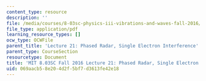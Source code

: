 ```yaml
---
content_type: resource
description: ''
file: /media/courses/8-03sc-physics-iii-vibrations-and-waves-fall-2016/069aacb58e204d2f5bf7d3613fe42e18_MIT8_03SCF16_hw_Lec21.pdf
file_type: application/pdf
learning_resource_types: []
ocw_type: OCWFile
parent_title: 'Lecture 21: Phased Radar, Single Electron Interference'
parent_type: CourseSection
resourcetype: Document
title: 'MIT 8.03SC Fall 2016 Lecture 21: Phased Radar, Single Electron Interference'
uid: 069aacb5-8e20-4d2f-5bf7-d3613fe42e18
---
```

